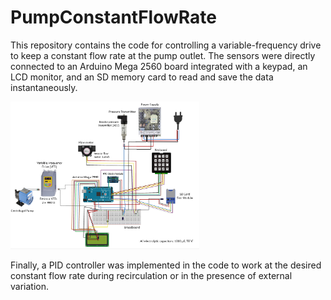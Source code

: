 # PumpConstantFlowRate

This repository contains the code for controlling a variable-frequency drive to keep a constant flow rate at the pump outlet. The sensors were directly connected to an Arduino Mega 2560 board integrated with a keypad, an LCD monitor, and an SD memory card to read and save the data instantaneously. 

<img alt="This is the Arduino sketch" src="Arduino_sketch.png"  width="60%" height="60%">

Finally, a PID controller was implemented in the code to work at the desired constant flow rate during recirculation or in the presence of external variation.  


